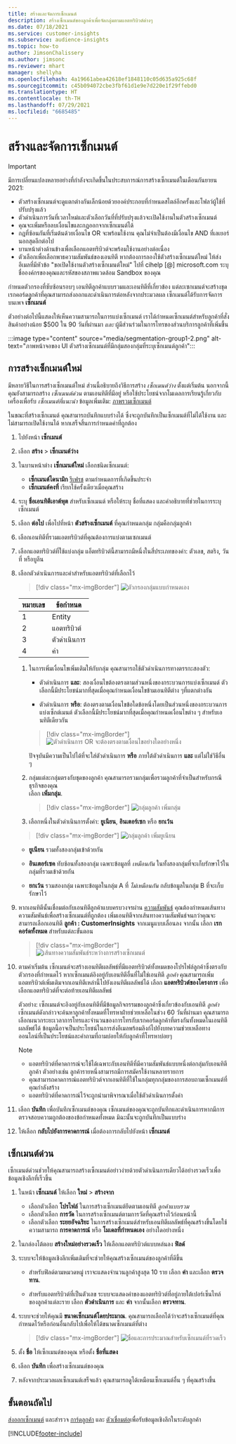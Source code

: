 ```yaml
---
title: สร้างและจัดการเซ็กเมนต์
description: สร้างเซ็กเมนต์ของลูกค้าเพื่อจัดกลุ่มตามแอตทริบิวต์ต่างๆ
ms.date: 07/18/2021
ms.service: customer-insights
ms.subservice: audience-insights
ms.topic: how-to
author: JimsonChalissery
ms.author: jimsonc
ms.reviewer: mhart
manager: shellyha
ms.openlocfilehash: 4a19661abea42618ef1848110c05d635a925c68f
ms.sourcegitcommit: c45b094072cbe3fbf61d1e9e7d220e1f29ffebd0
ms.translationtype: HT
ms.contentlocale: th-TH
ms.lasthandoff: 07/29/2021
ms.locfileid: "6685485"
---
```

# <a name="create-and-manage-segments"></a>สร้างและจัดการเซ็กเมนต์

> [!IMPORTANT]
> มีการเปลี่ยนแปลงหลายอย่างที่กำลังจะเกิดขึ้นในประสบการณ์การสร้างเซ็กเมนต์ในเดือนกันยายน 2021: 
> - ตัวสร้างเซ็กเมนต์จะดูแตกต่างกันเล็กน้อยด้วยองค์ประกอบที่กำหนดสไตล์อีกครั้งและโฟลว์ผู้ใช้ที่ปรับปรุงแล้ว
> - ตัวดำเนินการวันที่เวลาใหม่และตัวเลือกวันที่ที่ปรับปรุงแล้วจะเปิดใช้งานในตัวสร้างเซ็กเมนต์
> - คุณจะเพิ่มหรือลบเงื่อนไขและกฎออกจากเซ็กเมนต์ได้ 
> - กฎที่ซ้อนกันที่เริ่มต้นด้วยเงื่อนไข OR จะพร้อมใช้งาน คุณไม่จําเป็นต้องมีเงื่อนไข AND ที่เลเยอร์นอกสุดอีกต่อไป
> - บานหน้าต่างด้านข้างเพื่อเลือกแอตทริบิวต์จะพร้อมใช้งานอย่างต่อเนื่อง
> - ตัวเลือกเพื่อเลือกพาธความสัมพันธ์ของเอนทิตี
> หากต้องการลองใช้ตัวสร้างเซ็กเมนต์ใหม่ ให้ส่งอีเมลที่มีหัวข้อ "ขอเปิดใช้งานตัวสร้างเซ็กเมนต์ใหม่" ไปที่ cihelp [@] microsoft.com ระบุชื่อองค์กรของคุณและรหัสของสภาพแวดล้อม Sandbox ของคุณ

กำหนดตัวกรองที่ซับซ้อนรอบๆ เอนทิตีลูกค้าแบบรวมและเอนทิตีที่เกี่ยวข้อง แต่ละเซกเมนต์จะสร้างชุดเรกคอร์ดลูกค้าที่คุณสามารถส่งออกและดำเนินการต่อหลังจากประมวลผล เซ็กเมนต์ได้รับการจัดการบนเพจ **เซ็กเมนต์** 

ตัวอย่างต่อไปนี้แสดงให้เห็นความสามารถในการแบ่งเซ็กเมนต์ เราได้กำหนดเซ็กเมนต์สำหรับลูกค้าที่สั่งสินค้าอย่างน้อย $500 ใน 90 วันที่ผ่านมา *และ* ผู้มีส่วนร่วมในการโทรของส่วนบริการลูกค้าที่เพิ่มขึ้น

:::image type="content" source="media/segmentation-group1-2.png" alt-text="ภาพหน้าจอของ UI ตัวสร้างเซ็กเมนต์ที่มีกลุ่มสองกลุ่มที่ระบุเซ็กเมนต์ลูกค้า":::

## <a name="create-a-new-segment"></a>การสร้างเซ็กเมนต์ใหม่

มีหลายวิธีในการสร้างเซ็กเมนต์ใหม่ ส่วนนี้อธิบายถึงวิธีการสร้าง *เซ็กเมนต์ว่าง* ตั้งแต่เริ่มต้น นอกจากนี้ คุณยังสามารถสร้าง *เซ็กเมนต์ด่วน* ตามเอนทิตีที่มีอยู่ หรือใช้ประโยชน์จากโมเดลการเรียนรู้เกี่ยวกับเครื่องเพื่อรับ *เซ็กเมนต์ที่แนะนำ* ข้อมูลเพิ่มเติม: [ภาพรวมเซ็กเมนต์](segments.md)

ในขณะที่สร้างเซ็กเมนต์ คุณสามารถบันทึกแบบร่างได้ ซึ่งจะถูกบันทึกเป็นเซ็กเมนต์ที่ไม่ได้ใช้งาน และไม่สามารถเปิดใช้งานได้ หากเสร็จสิ้นการกำหนดค่าที่ถูกต้อง

1. ไปยังหน้า **เซ็กเมนต์**

1. เลือก **สร้าง** > **เซ็กเมนต์ว่าง**

1. ในบานหน้าต่าง **เซ็กเมนต์ใหม่** เลือกชนิดเซ็กเมนต์:

   - **เซ็กเมนต์ไดนามิก** [รีเฟรช](segments.md#refresh-segments) ตามกำหนดการที่เกิดขึ้นประจำ
   - **เซ็กเมนต์คงที่** เรียกใช้ครั้งเดียวเมื่อคุณสร้าง

1. ระบุ **ชื่อเอนทิตีเอาต์พุต** สำหรับเซ็กเมนต์ หรือให้ระบุ ชื่อที่แสดง และคำอธิบายที่ช่วยในการระบุเซ็กเมนต์

1. เลือก **ต่อไป** เพื่อไปที่หน้า **ตัวสร้างเซ็กเมนต์** ที่คุณกำหนดกลุ่ม กลุ่มคือกลุ่มลูกค้า

1. เลือกเอนทิตีที่รวมแอตทริบิวต์ที่คุณต้องการแบ่งตามเซกเมนต์

1. เลือกแอตทริบิวต์ที่ใช้แบ่งกลุ่ม แอ็ตทริบิวต์นี้สามารถมีหนึ่งในสี่ประเภทของค่า: ตัวเลข, สตริง, วันที่ หรือบูลีน

1. เลือกตัวดำเนินการและค่าสำหรับแอตทริบิวต์ที่เลือกไว้

   > [!div class="mx-imgBorder"]
   > ![ตัวกรองกลุ่มแบบกำหนดเอง](media/customer-group-numbers.png "ตัวกรองกลุ่มลูกค้า")

   |หมายเลข |ข้อกำหนด  |
   |---------|---------|
   |1     |Entity          |
   |2     |แอตทริบิวต์          |
   |3    |ตัวดำเนินการ         |
   |4    |ค่า         |

   1. ในการเพิ่มเงื่อนไขเพิ่มเติมให้กับกลุ่ม คุณสามารถใช้ตัวดำเนินการทางตรรกะสองตัว:

      - ตัวดำเนินการ **และ**: สองเงื่อนไขต้องตรงตามส่วนหนึ่งของกระบวนการแบ่งเซ็กเมนต์ ตัวเลือกนี้มีประโยชน์มากที่สุดเมื่อคุณกำหนดเงื่อนไขข้ามเอนทิตีต่าง ๆที่แตกต่างกัน

      - ตัวดำเนินการ **หรือ**: ต้องตรงตามเงื่อนไขข้อใดข้อหนึ่งโดยเป็นส่วนหนึ่งของกระบวนการแบ่งเซ็กต์เมนต์ ตัวเลือกนี้มีประโยชน์มากที่สุดเมื่อคุณกำหนดเงื่อนไขต่าง ๆ สำหรับเอนทิตีเดียวกัน

      > [!div class="mx-imgBorder"]
      > ![ตัวดำเนินการ OR จะต้องตรงตามเงื่อนไขอย่างใดอย่างหนึ่ง](media/segmentation-either-condition.png "ตัวดำเนินการ OR จะต้องตรงตามเงื่อนไขอย่างใดอย่างหนึ่ง")

      ปัจจุบันมีความเป็นไปได้ที่จะใส่ตัวดำเนินการ **หรือ** ภายใต้ตัวดำเนินการ **และ** แต่ไม่ใช่วิธีอื่น ๆ

   1. กลุ่มแต่ละกลุ่มตรงกับชุดของลูกค้า คุณสามารถรวมกลุ่มเพื่อรวมลูกค้าที่จำเป็นสำหรับกรณีธุรกิจของคุณ    
   เลือก **เพิ่มกลุ่ม**.

      > [!div class="mx-imgBorder"]
      > ![กลุ่มลูกค้า เพิ่มกลุ่ม](media/customer-group-add-group.png "กลุ่มลูกค้า เพิ่มกลุ่ม")

   1. เลือกหนึ่งในตัวดำเนินการตั้งค่า: **ยูเนียน**, **อินเตอร์เซก** หรือ **ยกเว้น**

   > [!div class="mx-imgBorder"]
   > ![กลุ่มลูกค้า เพิ่มยูเนียน](media/customer-group-union.png "กลุ่มลูกค้า เพิ่มยูเนียน")

   - **ยูเนียน** รวมทั้งสองกลุ่มเข้าด้วยกัน

   - **อินเตอร์เซค** ทับซ้อนทั้งสองกลุ่ม เฉพาะข้อมูลที่ *เหมือนกัน* ในทั้งสองกลุ่มที่จะเก็บรักษาไว้ในกลุ่มที่รวมเข้าด้วยกัน

   - **ยกเว้น** รวมสองกลุ่ม เฉพาะข้อมูลในกลุ่ม A ที่ *ไม่เหมือนกัน* กลับข้อมูลในกลุ่ม B ที่จะเก็บรักษาไว้

1. หากเอนทิตีนั้นเชื่อมต่อกับเอนทิตีลูกค้าแบบครบวงจรผ่าน [ความสัมพันธ์](relationships.md) คุณต้องกำหนดเส้นทางความสัมพันธ์เพื่อสร้างเซ็กเมนต์ที่ถูกต้อง เพิ่มเอนทิตีจากเส้นทางความสัมพันธ์จนกว่าคุณจะสามารถเลือกเอนทิตี **ลูกค้า : CustomerInsights** จากเมนูแบบเลื่อนลง จากนั้น เลือก **เรกคอร์ดทั้งหมด** สำหรับแต่ละขั้นตอน

   > [!div class="mx-imgBorder"]
   > ![เส้นทางความสัมพันธ์ระหว่างการสร้างเซ็กเมนต์](media/segments-multiple-relationships.png "เส้นทางความสัมพันธ์ระหว่างการสร้างเซ็กเมนต์")

1. ตามค่าเริ่มต้น เซ็กเมนต์จะสร้างเอนทิตีผลลัพธ์ที่มีแอตทริบิวต์ทั้งหมดของโปรไฟล์ลูกค้าซึ่งตรงกับตัวกรองที่กำหนดไว้ หากเซ็กเมนต์อิงอยู่กับเอนทิตีอื่นที่ไม่ใช่เอนทิตี *ลูกค้า* คุณสามารถเพิ่มแอตทริบิวต์เพิ่มเติมจากเอนทิตีเหล่านี้ไปยังเอนทิตีผลลัพธ์ได้ เลือก **แอตทริบิวต์ของโครงการ** เพื่อเลือกแอตทริบิวต์ที่จะต่อท้ายเอนทิตีผลลัพธ์  
  
   ตัวอย่าง: เซ็กเมนต์จะอิงอยู่กับเอนทิตีที่มีข้อมูลกิจกรรมของลูกค้าซึ่งเกี่ยวข้องกับเอนทิตี *ลูกค้า* เซ็กเมนต์ดังกล่าวจะค้นหาลูกค้าทั้งหมดที่โทรหาฝ่ายช่วยเหลือในช่วง 60 วันที่ผ่านมา คุณสามารถเลือกผนวกระยะเวลาการโทรและจำนวนของการโทรกับเรกคอร์ดลูกค้าที่ตรงกันทั้งหมดในเอนทิตีผลลัพธ์ได้ ข้อมูลนี้อาจเป็นประโยชน์ในการส่งอีเมลพร้อมลิงก์ไปยังบทความช่วยเหลือทางออนไลน์ที่เป็นประโยชน์และคำถามที่ถามบ่อยให้กับลูกค้าที่โทรหาบ่อยๆ

   > [!NOTE]
   > - แอตทริบิวต์ที่คาดการณ์จะใช้ได้เฉพาะกับเอนทิตีที่มีความสัมพันธ์แบบหนึ่งต่อกลุ่มกับเอนทิตีลูกค้า ตัวอย่างเช่น ลูกค้ารายหนึ่งสามารถมีการสมัครใช้งานหลายรายการ
   > - คุณสามารถคาดการณ์แอตทริบิวต์จากเอนทิตีที่ใช้ในกลุ่มทุกกลุ่มของการสอบถามเซ็กเมนต์ที่คุณกำลังสร้าง
   > - แอตทริบิวต์ที่คาดการณ์ไว้จะถูกนำมาพิจารณาเมื่อใช้ตัวดำเนินการตั้งค่า

1. เลือก **บันทึก** เพื่อบันทึกเซ็กเมนต์ของคุณ เซ็กเมนต์ของคุณจะถูกบันทึกและดำเนินการหากมีการตรวจสอบความถูกต้องของข้อกำหนดทั้งหมด มิฉะนั้นจะถูกบันทึกเป็นแบบร่าง

1. ให้เลือก **กลับไปยังการคาดการณ์** เมื่อต้องการกลับไปยังหน้า **เซ็กเมนต์**



## <a name="quick-segments"></a>เซ็กเมนต์ด่วน

เซ็กเมนต์ด่วนช่วยให้คุณสามารถสร้างเซ็กเมนต์อย่าวง่ายด้วยตัวดำเนินการเดียวได้อย่างรวดเร็วเพื่อข้อมูลเชิงลึกที่เร็วขึ้น

1. ในหน้า **เซ็กเมนต์** ให้เลือก **ใหม่** > **สร้างจาก**

   - เลือกตัวเลือก **โปรไฟล์** ในการสร้างเซ็กเมนต์ยึดตามเอนทิตี *ลูกค้าแบบรวม*
   - เลือกตัวเลือก **การวัด** ในการสร้างเซ็กเมนต์ตามการวัดที่คุณสร้างไว้ก่อนหน้านี้
   - เลือกตัวเลือก **ระยยอัจฉริยะ** ในการสร้างเซ็กเมนต์สำหรับเอนทิตีผลลัพธ์ที่คุณสร้างขึ้นโดยใช้ความสามารถ **การคาดการณ์** หรือ **โมเดลที่กำหนดเอง** อย่างใดอย่างหนึ่ง

2. ในกล่องโต้ตอบ **สร้างใหม่อย่างรวดเร็ว** ให้เลือกแอตทริบิวต์แบบหล่นลง **ฟิลด์**

3. ระบบจะให้ข้อมูลเชิงลึกเพิ่มเติมที่จะช่วยให้คุณสร้างเซ็กเมนต์ของลูกค้าที่ดีขึ้น
   - สำหรับฟิลด์ตามหมวดหมู่ เราจะแสดงจำนวนลูกค้าสูงสุด 10 ราย เลือก **ค่า** และเลือก **ตรวจทาน**.

   - สำหรับแอตทริบิวต์ที่เป็นตัวเลข ระบบจะแสดงค่าของแอตทริบิวต์ที่อยู่ภายใต้เปอร์เซ็นไทล์ของลูกค้าแต่ละราย เลือก **ตัวดำเนินการ** และ **ค่า** จากนั้นเลือก **ตรวจทาน**.

4. ระบบจะช่วยให้คุณมี **ขนาดเซ็กเมนต์โดยประมาณ**. คุณสามารถเลือกได้ว่าจะสร้างเซ็กเมนต์ที่คุณกำหนดไว้หรือก่อนอื่นกลับไปเพื่อให้ได้ขนาดเซ็กเมนต์ที่ต่าง

    > [!div class="mx-imgBorder"]
    > ![ชื่อและการประมาณสำหรับเซ็กเมนต์ที่รวดเร็ว](media/quick-segment-name.png "ชื่อและการประมาณสำหรับเซ็กเมนต์ที่รวดเร็ว")

5. ตั้ง **ชื่อ** ให้เซ็กเมนต์ของคุณ หรือตั้ง **ชื่อที่แสดง**

6. เลือก **บันทึก** เพื่อสร้างเซ็กเมนต์ของคุณ

7. หลังจากประมวลผลเซ็กเมนต์เสร็จแล้ว คุณสามารถดูได้เหมือนเซ็กเมนต์อื่น ๆ ที่คุณสร้างขึ้น

## <a name="next-steps"></a>ขั้นตอนถัดไป

[ส่งออกเซ็กเมนต์](export-destinations.md) และสำรวจ [การ์ดลูกค้า](customer-card-add-in.md) และ [ตัวเชื่อมต่อ](export-power-bi.md)เพื่อรับข้อมูลเชิงลึกในระดับลูกค้า

[!INCLUDE[footer-include](../includes/footer-banner.md)]
